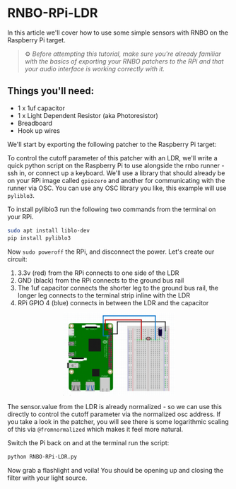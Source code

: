 # RNBO-RPi-LDR

In this article we'll cover how to use some simple sensors with RNBO on the Raspberry Pi target.

> ⚙️ *Before attempting this tutorial, make sure you're already familiar with the basics of exporting your RNBO patchers to the RPi and that your audio interface is working correctly with it.*

## Things you'll need:

- 1 x 1uf capacitor
- 1 x Light Dependent Resistor (aka Photoresistor)
- Breadboard
- Hook up wires

We'll start by exporting the following patcher to the Raspberry Pi target:​


To control the cutoff parameter of this patcher with an LDR, we'll write a quick python script on the Raspberry Pi to use alongside the rnbo runner - ssh in, or connect up a keyboard. We'll use a library that should already be on your RPi image called `gpiozero` and another for communicating with the runner via OSC. You can use any OSC library you like, this example will use `pyliblo3`.

To install pyliblo3 run the following two commands from the terminal on your RPi.

```bash
sudo apt install liblo-dev
pip install pyliblo3
```

Now `sudo poweroff` the RPi, and disconnect the power. Let's create our circuit:

1. 3.3v (red) from the RPi connects to one side of the LDR
2. GND (black)  from the RPi connects to the ground bus rail
3. The 1uf capacitor connects the shorter leg to the ground bus rail, the longer leg connects to the terminal strip inline with the LDR
4. RPi GPIO 4 (blue) connects in between the LDR and the capacitor

<p align="center" width="100%">
<img width="50%" src="./RNBO-RPi-LDR.png"> 
</p>


The sensor.value from the LDR is already normalized - so we can use this directly to control the cutoff parameter via the normalized osc address. If you take a look in the patcher, you will see there is some logarithmic scaling of this via `@fromnormalized` which makes it feel more natural.

Switch the Pi back on and at the terminal run the script:

```bash
python RNBO-RPi-LDR.py
```

Now grab a flashlight and voila! You should be opening up and closing the filter with your light source.